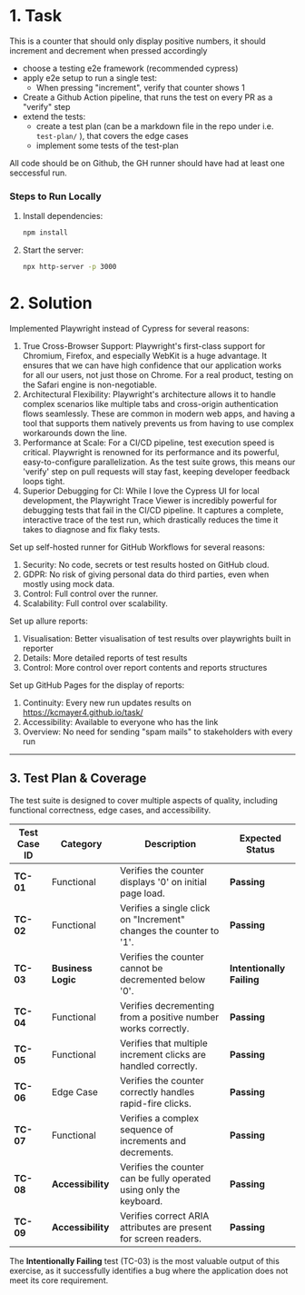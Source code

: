 # 1. Task

This is a counter that should only display positive numbers, it should increment and decrement when pressed accordingly


- choose a testing e2e framework (recommended cypress)
- apply e2e setup to run a single test:
   - When pressing "increment", verify that counter shows 1
- Create a Github Action pipeline, that runs the test on every PR as a "verify" step
- extend the tests:
  - create a test plan (can be a markdown file in the repo under i.e. `test-plan/` ), that covers the edge cases
  - implement some tests of the test-plan
 
All code should be on Github, the GH runner should have had at least one seccessful run.  


### Steps to Run Locally

1. Install dependencies:
   ```bash
   npm install
   ```
2. Start the server:
   ```bash
   npx http-server -p 3000
   ```


# 2. Solution

Implemented Playwright instead of Cypress for several reasons:
1. True Cross-Browser Support: Playwright's first-class support for Chromium, Firefox, and especially WebKit is a huge advantage. It ensures that we can have high confidence that our application works for all our users, not just those on Chrome. For a real product, testing on the Safari engine is non-negotiable.
2. Architectural Flexibility: Playwright's architecture allows it to handle complex scenarios like multiple tabs and cross-origin authentication flows seamlessly. These are common in modern web apps, and having a tool that supports them natively prevents us from having to use complex workarounds down the line.
3. Performance at Scale: For a CI/CD pipeline, test execution speed is critical. Playwright is renowned for its performance and its powerful, easy-to-configure parallelization. As the test suite grows, this means our 'verify' step on pull requests will stay fast, keeping developer feedback loops tight.
4. Superior Debugging for CI: While I love the Cypress UI for local development, the Playwright Trace Viewer is incredibly powerful for debugging tests that fail in the CI/CD pipeline. It captures a complete, interactive trace of the test run, which drastically reduces the time it takes to diagnose and fix flaky tests.

Set up self-hosted runner for GitHub Workflows for several reasons:
1. Security: No code, secrets or test results hosted on GitHub cloud.
2. GDPR: No risk of giving personal data do third parties, even when mostly using mock data.
3. Control: Full control over the runner.
4. Scalability: Full control over scalability.

Set up allure reports:
1. Visualisation: Better visualisation of test results over playwrights built in reporter
2. Details: More detailed reports of test results
3. Control: More control over report contents and reports structures

Set up GitHub Pages for the display of reports:
1. Continuity: Every new run updates results on https://kcmayer4.github.io/task/
2. Accessibility: Available to everyone who has the link
3. Overview: No need for sending "spam mails" to stakeholders with every run

---

## 3. Test Plan & Coverage

The test suite is designed to cover multiple aspects of quality, including functional correctness, edge cases, and accessibility.

| Test Case ID | Category        | Description                                                       | Expected Status         |
|--------------|-----------------|-------------------------------------------------------------------|-------------------------|
| **TC-01**    | Functional      | Verifies the counter displays '0' on initial page load.           | **Passing**             |
| **TC-02**    | Functional      | Verifies a single click on "Increment" changes the counter to '1'.  | **Passing**             |
| **TC-03**    | **Business Logic**  | Verifies the counter cannot be decremented below '0'.             | **Intentionally Failing** |
| **TC-04**    | Functional      | Verifies decrementing from a positive number works correctly.     | **Passing**             |
| **TC-05**    | Functional      | Verifies that multiple increment clicks are handled correctly.    | **Passing**             |
| **TC-06**    | Edge Case       | Verifies the counter correctly handles rapid-fire clicks.         | **Passing**             |
| **TC-07**    | Functional      | Verifies a complex sequence of increments and decrements.         | **Passing**             |
| **TC-08**    | **Accessibility** | Verifies the counter can be fully operated using only the keyboard. | **Passing**             |
| **TC-09**    | **Accessibility** | Verifies correct ARIA attributes are present for screen readers.    | **Passing**             |

The **Intentionally Failing** test (TC-03) is the most valuable output of this exercise, as it successfully identifies a bug where the application does not meet its core requirement.